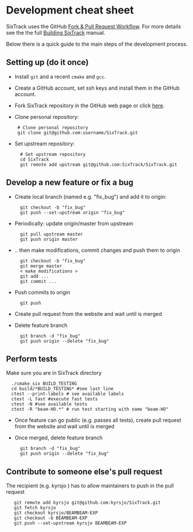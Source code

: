 #  Development cheat sheet

SixTrack uses the GitHub [Fork & Pull Request Workflow](https://gist.github.com/Chaser324/ce0505fbed06b947d962).
For more details see the the full [Building SixTrack](http://sixtrack.web.cern.ch/SixTrack/docs/build_full/manual.php) manual.

Below there is a quick guide to the main steps of the development process.


## Setting up (do it once)

* Install `git` and a recent `cmake` and `gcc`.

* Create a GitHub account, set ssh keys and install them in the GitHub account.

* Fork SixTrack repository in the GitHub web page or click [here](http://github.com/SixTrack/SixTrack/fork).

* Clone personal repository:

       # Clone personal repository
       git clone git@github.com:username/SixTrack.git

* Set upstream repository:

        # Set upstream repository
        cd SixTrack
        git remote add upstream git@github.com:SixTrack/SixTrack.git


## Develop a new feature or fix a bug
* Create local branch (named e.g. "fix_bug")  and add it to origin:

        git checkout -b "fix_bug"
        git push --set-upstream origin "fix_bug"

* Periodically: update origin/master from upstream

        git pull upstream master
        git push origin master

* .. then make modifications, commit changes and push them to origin

        git checkout -b "fix_bug"
        git merge master
        < make modifications >
        git add ...
        git commit ...

* Push commits to origin

        git push

* Create pull request from the website and wait until is merged
* Delete feature branch

        git branch -d "fix_bug"
        git push origin --delete "fix_bug"


## Perform tests

Make sure you are in SixTrack directory

      ./cmake_six BUILD_TESTING
      cd build/*BUILD_TESTING* #see last line
      ctest --print-labels # see available labels
      ctest -L fast #execute fast tests
      ctest -N #see available tests
      ctest -R "beam-HO.*" # run test starting with name "beam-HO" 

* Once feature can go public (e.g. passes all tests), create pull request from the website and wait until is merged
* Once merged, delete feature branch

        git branch -d "fix_bug"
        git push origin --delete "fix_bug"


## Contribute to someone else's pull request

The recipient (e.g. kyrsjo ) has to allow maintainers to push in the pull request

       git remote add kyrsjo git@github.com:kyrsjo/SixTrack.git
       git fetch kyrsjo
       git checkout kyrsjo/BEAMBEAM-EXP
       git checkout -b BEAMBEAM-EXP
       git push --set-upstream kyrsjo BEAMBEAM-EXP

